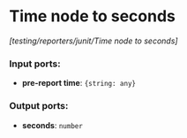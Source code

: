 # Time node to seconds

_[testing/reporters/junit/Time node to seconds]_

### Input ports:

* __pre-report time__: ` {string: any} `

### Output ports:

* __seconds__: ` number `


